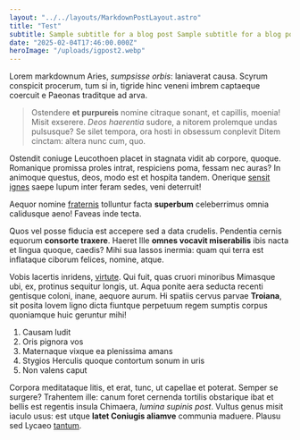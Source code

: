 ```yaml
---
layout: "../../layouts/MarkdownPostLayout.astro"
title: "Test"
subtitle: Sample subtitle for a blog post Sample subtitle for a blog post Sample subtitle for a blog post Sample subtitle for a blog post Sample subtitle for a blog post Sample subtitle for a blog post 
date: "2025-02-04T17:46:00.000Z"
heroImage: "/uploads/igpost2.webp"
---
```

Lorem markdownum Aries, *sumpsisse orbis*: laniaverat causa. Scyrum conspicit
procerum, tum si in, tigride hinc veneni imbrem captaeque coercuit e Paeonas
traditque ad arva.

> Ostendere **et purpureis** nomine citraque sonant, et capillis, moenia! Misit
> exserere. *Deos haerentia* sudore, a nitorem prolemque undas pulsusque? Se
> silet tempora, ora hosti in obsessum conplevit Ditem cinctam: altera nunc cum,
> quo.

Ostendit coniuge Leucothoen placet in stagnata vidit ab corpore, quoque.
Romanique promissa proles intrat, respiciens poma, fessam nec auras? In animoque
questus, deos, modo est et hospita tandem. Onerique [sensit
ignes](http://iacent.io/natus) saepe lupum inter feram sedes, veni deterruit!


Aequor nomine [fraternis](http://www.corpus-lucifer.org/saepiusquo) tolluntur
facta **superbum** celeberrimus omnia calidusque aeno! Faveas inde tecta.

Quos vel posse fiducia est accepere sed a data crudelis. Pendentia cernis
equorum **consorte traxere**. Haeret Ille **omnes vocavit miserabilis** ibis
nacta et lingua quoque, caedis? Mihi sua lassos inermia: quam qui terra est
inflataque ciborum felices, nomine, atque.


Vobis lacertis inridens, [virtute](http://prisci.org/enim). Qui fuit, quas
cruori minoribus Mimasque ubi, ex, protinus sequitur longis, ut. Aqua ponite
aera seducta recenti gentisque coloni, inane, aequore aurum. Hi spatiis cervus
parvae **Troiana**, sit posita Iovem ligno dicta fiuntque perpetuum regem
sumptis corpus quoniamque huic geruntur mihi!

1. Causam ludit
2. Oris pignora vos
3. Maternaque vixque ea plenissima amans
4. Stygios Herculis quoque contortum sonum in uris
5. Non valens caput

Corpora meditataque litis, et erat, tunc, ut capellae et poterat. Semper se
surgere? Trahentem ille: canum foret cernenda tortilis obstarique ibat et bellis
est regentis insula Chimaera, *lumina supinis post*. Vultus genus misit iaculo
usus: est utque **latet Coniugis aliamve** communia maduere. Plausu sed Lycaeo
[tantum](http://deostectum.net/).